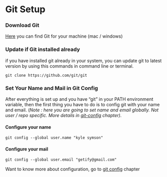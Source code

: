 # Git Setup

### Download Git

[Here](https://git-scm.com/downloads) you can find Git for your machine \(mac / windows\) 

### Update if Git installed already

if you have installed git already in your system, you can update git to latest version by using this commands in command line or terminal.

```text
git clone https://github.com/git/git
```

### Set Your Name and Mail in Git Config

After everything is set up and you have “git” in your PATH environment variable, then the first thing you have to do is to config git with your name and email. \(_Note : here you are going to set name and email globally. Not user / repo specific. More details in_ [_git-config_](git-config.md) _chapter\)._

#### Configure your name

```text
git config --global user.name "kyle symson"
```

#### Configure your mail 

```text
git config --global user.email "getify@gmail.com"
```

Want to know more about configuration, go to [git config](git-config.md) chapter

